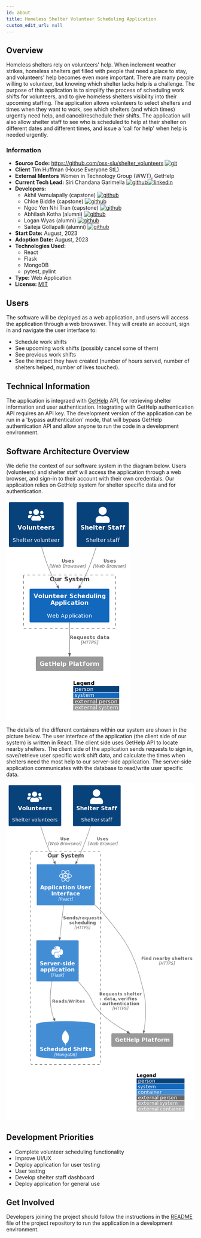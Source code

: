 ```yaml
---
id: about
title: Homeless Shelter Volunteer Scheduling Application
custom_edit_url: null
---
```

<!-- A header image is optional; if used should be no greater than 200x600 -->
<!--![Header Alt Text](header.png) -->

## Overview

Homeless shelters rely on volunteers' help. When inclement weather strikes, homeless shelters get filled with people that need a place to stay, and volunteers' help becomes even more important. There are many people willing to volunteer, but knowing which shelter lacks help is a challenge. The purpose of this application is to simplify the process of scheduling work shifts for volunteers, and to give homeless shelters visibility into their upcoming staffing. The application allows volunteers to select shelters and times when they want to work, see which shelters (and which times) urgently need help, and cancel/reschedule their shifts. The application will also allow shelter staff to see who is scheduled to help at their shelter on different dates and different times, and issue a 'call for help' when help is needed urgently.

### Information

- **Source Code:** <https://github.com/oss-slu/shelter_volunteers> [<img src="/img/git-alt.svg" alt="git" width="25" height="25" />](https://github.com/oss-slu/shelter_volunteers)
- **Client** Tim Huffman (House Everyone StL)
- **External Mentors** Women in Technology Group (WWT), GetHelp
- **Current Tech Lead:** Siri Chandana Garimella [<img src="/img/github.svg" alt="github" width="25" height="25" />](https://github.com/SiriChandanaGarimella)[<img src="/img/linkedin.svg" alt="linkedin" width="25" height="25" />](https://www.linkedin.com/in/sirichandana-garimella/)
- **Developers:**
  - Akhil Vemulapally (capstone) [<img src="/img/github.svg" alt="github" width="25" height="25" />](https://github.com/vakhil-98)
  - Chloe Biddle (capstone) [<img src="/img/github.svg" alt="github" width="25" height="25" />](https://github.com/cbiddle3)
  - Ngoc Yen Nhi Tran (capstone) [<img src="/img/github.svg" alt="github" width="25" height="25" />](https://github.com/tnhi26990)
  - Abhilash Kotha (alumni) [<img src="/img/github.svg" alt="github" width="25" height="25" />](https://github.com/AbhilashKotha)
  - Logan Wyas (alumni) [<img src="/img/github.svg" alt="github" width="25" height="25" />](https://github.com/loganwyas)
  - Saiteja Gollapalli (alumni) [<img src="/img/github.svg" alt="github" width="25" height="25" />](https://github.com/Sai9797)
- **Start Date:** August, 2023
- **Adoption Date:** August, 2023
- **Technologies Used:** 
  - React
  - Flask
  - MongoDB
  - pytest, pylint
- **Type:** Web Application
- **License:** [MIT](https://opensource.org/license/mit)

## Users

The software will be deployed as a web application, and users will access the application through a web browswer. They will create an account, 
sign in and navigate the user interface to:
* Schedule work shifts
* See upcoming work shifts (possibly cancel some of them)
* See previous work shifts
* See the impact they have created (number of hours served, number of shelters helped, number of lives touched).

## Technical Information

The application is integraed with [GetHelp](https://gethelp.com/) API, for retrieving shelter information and user authentication. 
Integrating with GetHelp authentication API requires an API key. The development version of the application can be run in a 'bypass authentication' 
mode, that will bypass GetHelp authentication API and allow anyone to run the code in a development environment.
 

## Software Architecture Overview

We defie the context of our software system in the diagram below. Users (volunteers) and shelter staff will access the application through a web browser, and sign-in to their account with their own credentials. Our application relies on GetHelp system for shelter specific data and for authentication.

![Software Architecture Context Diagram](context.png)

The details of the different containers within our system are shown in the picture below. The user interface of the application (the client side of our system) is written in React. The client side uses GetHelp API to locate nearby shelters. The client side of the application sends requests to sign in, save/retrieve user specific work shift data, and calculate the times when shelters need the most help to our server-side application. The server-side application communicates with the database to read/write user specific data.

![Software Architecture Container Diagram](container.png)

## Development Priorities

- Complete volunteer scheduling functionality
- Improve UI/UX
- Deploy application for user testing
- User testing
- Develop shelter staff dashboard
- Deploy application for general use


## Get Involved

<!-- A group photo is optional; if used should be no greater than 800x800 -->
<!--![Group Photo Alt Text](group.jpg) -->
Developers joining the project should follow the instructions in the 
[README](https://github.com/oss-slu/shelter_volunteers/blob/main/README.md) 
file of the project repository to run the application in a development environment.
